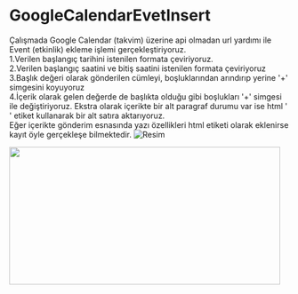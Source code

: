# GoogleCalendarEvetInsert
Çalışmada Google Calendar (takvim) üzerine api olmadan url yardımı ile Event (etkinlik) ekleme işlemi gerçekleştiriyoruz.
<br/>
1.Verilen başlangıç tarihini istenilen formata çeviriyoruz.
<br/>
2.Verilen başlangıç saatini ve bitiş saatini istenilen formata çeviriyoruz
<br/>
3.Başlık değeri olarak gönderilen cümleyi, boşluklarından arındırıp yerine '+' simgesini koyuyoruz
<br/>
4.İçerik olarak gelen değerde de başlıkta olduğu gibi boşlukları '+' simgesi ile değiştiriyoruz. Ekstra olarak içerikte bir alt paragraf durumu var ise html '<br/>' etiket kullanarak bir alt satıra aktarıyoruz. 
<br/>
Eğer içerikte gönderim esnasında yazı özellikleri html etiketi olarak eklenirse kayıt öyle gerçekleşe bilmektedir.
<img alt="Resim" sizes="(min-width: 954px) 842px, (min-width: 801px) calc(100vw - 112px), calc(100vw - 64px)" src="https://blogger.googleusercontent.com/img/a/AVvXsEjf6Lo6ktXf_OeaJiQfg3HomYkGV4IuCpKIUoNBE8l6JO5cIMOuVPV1GUhM22tYcFHWe27_lp8k-yZyo-n553C2XdXm4jeh0lBHXg0GayVtoEAKpYsl-FuRCO_oeYsRaQFvvzqnmp5gTW5OHMo_VSDGVRaFSv2jkaiFYU737JUP3TMlKcO_XTH1qNo_Ww=w507-h375">

<img border="0" data-original-height="725" data-original-width="1421" height="248" src="https://blogger.googleusercontent.com/img/a/AVvXsEiNyYKjnlBcfwGUr_BA4PdDc_oKrJ8GcPlF02QPMpZIaTxaFe5UinkSH5cAziefFUt9gN941V-RmTomWFV8tt6Jr6bRg-1T7AmKRCBTVUFYf_KyC6iCXKx-ApllXAoJdBwDJ1_CFC90LWjoTGqqSppNeBmcE_Qui_8z4d3N2C6J7PnRbyIBTB9EdTw9DA=w487-h248" width="487">
